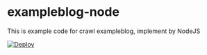 # exampleblog-node
This is example code for crawl exampleblog, implement by NodeJS

[![Deploy](https://www.herokucdn.com/deploy/button.svg)](https://heroku.com/deploy)
